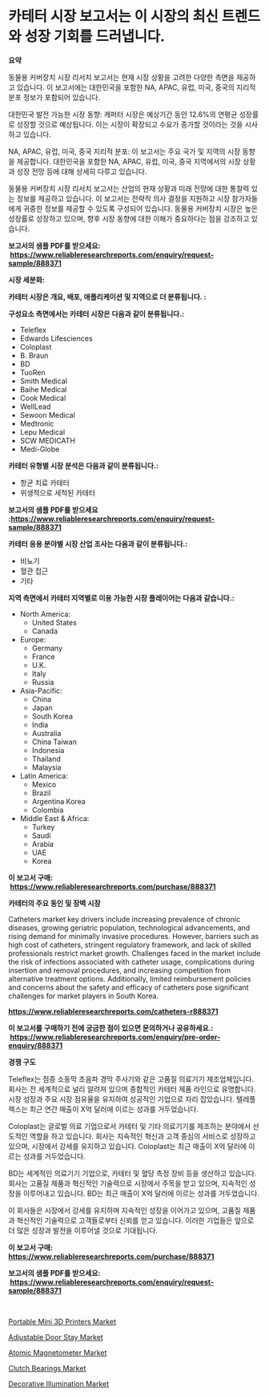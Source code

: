 <p><h1>카테터 시장 보고서는 이 시장의 최신 트렌드와 성장 기회를 드러냅니다.</h1></p><p><strong>요약</strong></p>
<p><p>동물용 커버장치 시장 리서치 보고서는 현재 시장 상황을 고려한 다양한 측면을 제공하고 있습니다. 이 보고서에는 대한민국을 포함한 NA, APAC, 유럽, 미국, 중국의 지리적 분포 정보가 포함되어 있습니다.</p><p>대한민국 발전 가능한 시장 동향: 캐퍼터 시장은 예상기간 동안 12.6%의 연평균 성장률로 성장할 것으로 예상됩니다. 이는 시장이 확장되고 수요가 증가할 것이라는 것을 시사하고 있습니다.</p><p>NA, APAC, 유럽, 미국, 중국 지리적 분포: 이 보고서는 주요 국가 및 지역의 시장 동향을 제공합니다. 대한민국을 포함한 NA, APAC, 유럽, 미국, 중국 지역에서의 시장 상황과 성장 전망 등에 대해 상세히 다루고 있습니다.</p><p>동물용 커버장치 시장 리서치 보고서는 산업의 현재 상황과 미래 전망에 대한 통찰력 있는 정보를 제공하고 있습니다. 이 보고서는 전략적 의사 결정을 지원하고 시장 참가자들에게 귀중한 정보를 제공할 수 있도록 구성되어 있습니다. 동물용 커버장치 시장은 높은 성장률로 성장하고 있으며, 향후 시장 동향에 대한 이해가 중요하다는 점을 강조하고 있습니다.</p></p>
<p><strong>보고서의 샘플 PDF를 받으세요: &nbsp;<a href="https://www.reliableresearchreports.com/enquiry/request-sample/888371">https://www.reliableresearchreports.com/enquiry/request-sample/888371</a></strong></p>
<p><strong>시장 세분화:</strong></p>
<p><strong> 카테터 시장은 개요, 배포, 애플리케이션 및 지역으로 더 분류됩니다. :</strong></p>
<p><strong>구성요소 측면에서는 카테터 시장은 다음과 같이 분류됩니다.:</strong></p>
<p><ul><li>Teleflex</li><li>Edwards Lifesciences</li><li>Coloplast</li><li>B. Braun</li><li>BD</li><li>TuoRen</li><li>Smith Medical</li><li>Baihe Medical</li><li>Cook Medical</li><li>WellLead</li><li>Sewoon Medical</li><li>Medtronic</li><li>Lepu Medical</li><li>SCW MEDICATH</li><li>Medi-Globe</li></ul></p>
<p><strong> 카테터 유형별 시장 분석은 다음과 같이 분류됩니다.:</strong></p>
<p><ul><li>항균 치료 카테터</li><li>위생적으로 세척된 카테터</li></ul></p>
<p><strong>보고서의 샘플 PDF를 받으세요 :<a href="https://www.reliableresearchreports.com/enquiry/request-sample/888371">https://www.reliableresearchreports.com/enquiry/request-sample/888371</a></strong></p>
<p><strong> 카테터 응용 분야별 시장 산업 조사는 다음과 같이 분류됩니다.:</strong></p>
<p><ul><li>비뇨기</li><li>혈관 접근</li><li>기타</li></ul></p>
<p><strong>지역 측면에서 카테터 지역별로 이용 가능한 시장 플레이어는 다음과 같습니다.:</strong></p>
<p><ul>
    <li>
        North America:
        <ul>
            <li>United States</li>
            <li>Canada</li>
        </ul>
    </li>
    <li>
        Europe:
        <ul>
            <li>Germany</li>
            <li>France</li>
            <li>U.K.</li>
            <li>Italy</li>
            <li>Russia</li>
        </ul>
    </li>
    <li>
        Asia-Pacific:
        <ul>
            <li>China</li>
            <li>Japan</li>
            <li>South Korea</li>
            <li>India</li>
            <li>Australia</li>
            <li>China Taiwan</li>
            <li>Indonesia</li>
            <li>Thailand</li>
            <li>Malaysia</li>
        </ul>
    </li>
    <li>
        Latin America:
        <ul>
            <li>Mexico</li>
            <li>Brazil</li>
            <li>Argentina Korea</li>
            <li>Colombia</li>
        </ul>
    </li>
    <li>
        Middle East & Africa:
        <ul>
            <li>Turkey</li>
            <li>Saudi</li>
            <li>Arabia</li>
            <li>UAE</li>
            <li>Korea</li>
        </ul>
    </li>
    </ul></p>
<p><strong>이 보고서 구매: &nbsp;<a href="https://www.reliableresearchreports.com/purchase/888371">https://www.reliableresearchreports.com/purchase/888371</a></strong></p>
<p><strong>카테터의 주요 동인 및 장벽 시장</strong></p>
<p><p>Catheters market key drivers include increasing prevalence of chronic diseases, growing geriatric population, technological advancements, and rising demand for minimally invasive procedures. However, barriers such as high cost of catheters, stringent regulatory framework, and lack of skilled professionals restrict market growth. Challenges faced in the market include the risk of infections associated with catheter usage, complications during insertion and removal procedures, and increasing competition from alternative treatment options. Additionally, limited reimbursement policies and concerns about the safety and efficacy of catheters pose significant challenges for market players in South Korea.</p></p>
<p><strong><a href="https://www.reliableresearchreports.com/catheters-r888371">https://www.reliableresearchreports.com/catheters-r888371</a></strong></p>
<p><strong>이 보고서를 구매하기 전에 궁금한 점이 있으면 문의하거나 공유하세요.: &nbsp;<a href="https://www.reliableresearchreports.com/enquiry/pre-order-enquiry/888371">https://www.reliableresearchreports.com/enquiry/pre-order-enquiry/888371</a></strong></p>
<p><strong>경쟁 구도</strong></p>
<p><p>Teleflex는 점증 소동막 초음파 경막 주사기와 같은 고품질 의료기기 제조업체입니다. 회사는 전 세계적으로 널리 알려져 있으며 종합적인 카테터 제품 라인으로 유명합니다. 시장 성장과 주요 시장 점유율을 유지하여 성공적인 기업으로 자리 잡았습니다. 텔레플렉스는 최근 연간 매출이 X억 달러에 이르는 성과를 거두었습니다.</p><p>Coloplast는 글로벌 의료 기업으로서 카테터 및 기타 의료기기를 제조하는 분야에서 선도적인 역할을 하고 있습니다. 회사는 지속적인 혁신과 고객 중심의 서비스로 성장하고 있으며, 시장에서 강세를 유지하고 있습니다. Coloplast는 최근 매출이 X억 달러에 이르는 성과를 거두었습니다.</p><p>BD는 세계적인 의료기기 기업으로, 카테터 및 혈당 측정 장비 등을 생산하고 있습니다. 회사는 고품질 제품과 혁신적인 기술력으로 시장에서 주목을 받고 있으며, 지속적인 성장을 이루어내고 있습니다. BD는 최근 매출이 X억 달러에 이르는 성과를 거두었습니다.</p><p>이 회사들은 시장에서 강세를 유지하며 지속적인 성장을 이어가고 있으며, 고품질 제품과 혁신적인 기술력으로 고객들로부터 신뢰를 얻고 있습니다. 이러한 기업들은 앞으로 더 많은 성장과 발전을 이루어낼 것으로 기대됩니다.</p></p>
<p><strong>이 보고서 구매: &nbsp; <a href="https://www.reliableresearchreports.com/purchase/888371">https://www.reliableresearchreports.com/purchase/888371</a></strong></p>
<p><strong>보고서의 샘플 PDF를 받으세요: &nbsp;<a href="https://www.reliableresearchreports.com/enquiry/request-sample/888371">https://www.reliableresearchreports.com/enquiry/request-sample/888371</a></strong><strong></strong></p>
<p>&nbsp;</p>
<p><p><a href="https://view.publitas.com/reportprime-1/portable-mini-3d-printers-market-report-reveals-the-latest-trends-and-growth-opportunities-of-this-market/">Portable Mini 3D Printers Market</a></p><p><a href="https://www.linkedin.com/pulse/adjustable-door-stay-market-exploring-share-trends-future-growth-vhtze?trackingId=dLwm7U9EKiy25br3MHyCNA%3D%3D">Adjustable Door Stay Market</a></p><p><a href="https://thundering-castanet-c65.notion.site/Atomic-Magnetometer-Market-Analysis-and-Sze-Forecasted-for-period-from-2024-to-2031-d012a3a1361c4c64bed020f06a9e0149">Atomic Magnetometer Market</a></p><p><a href="https://github.com/moyahfrancoestellec51j635wcx/Market-Research-Report-List-2/blob/main/clutch-bearings-market.md">Clutch Bearings Market</a></p><p><a href="https://www.linkedin.com/pulse/decorative-illumination-market-share-evolution-growth-trends-vbtqe?trackingId=aQuLuj%2BjEOB0V1ZHyGkKxQ%3D%3D">Decorative Illumination Market</a></p></p>